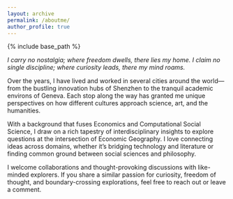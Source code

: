 ```yaml
---
layout: archive
permalink: /aboutme/
author_profile: true
---
```


{% include base_path %}

*I carry no nostalgia; where freedom dwells, there lies my home. I claim no single discipline; where curiosity leads, there my mind roams.*

Over the years, I have lived and worked in several cities around the world—from the bustling innovation hubs of Shenzhen to the tranquil academic environs of Geneva. Each stop along the way has granted me unique perspectives on how different cultures approach science, art, and the humanities.

With a background that fuses Economics and Computational Social Science, I draw on a rich tapestry of interdisciplinary insights to explore questions at the intersection of Economic Geography. I love connecting ideas across domains, whether it’s bridging technology and literature or finding common ground between social sciences and philosophy.

I welcome collaborations and thought-provoking discussions with like-minded explorers. If you share a similar passion for curiosity, freedom of thought, and boundary-crossing explorations, feel free to reach out or leave a comment.

